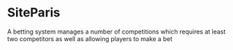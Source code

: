 # SiteParis
A betting system manages a number of competitions which requires at least two competitors as well as allowing players to make a bet
